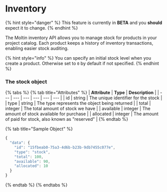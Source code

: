 # Inventory

{% hint style="danger" %}
This feature is currently in **BETA** and you **should** expect it to change.
{% endhint %}

The Moltin inventory API allows you to manage stock for products in your project catalog. Each product keeps a history of inventory transactions, enabling easier stock auditing.

{% hint style="info" %}
You can specify an initial stock level when you create a product. Otherwise set to `0` by default if not specified.
{% endhint %}

### The stock object

{% tabs %}
{% tab title="Attributes" %}
| **Attribute** | **Type** | **Description** |
| --- | --- | --- | --- | --- | --- |
| id | string | The unique identifier for the stock |
| type | string | The type represents the object being returned |
| total | integer | The total amount of stock we have |
| available | integer | The amount of stock available for purchase |
| allocated | integer | The amount of paid for stock, also known as "reserved" |
{% endtab %}

{% tab title="Sample Object" %}
```javascript
{
  "data": {
    "id": "15fbeab0-75a3-4d6b-b23b-9db7455c077e",
    "type": "stock",
    "total": 100,
    "available": 90,
    "allocated": 10
  }
}
```
{% endtab %}
{% endtabs %}

